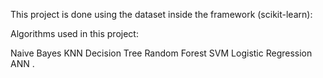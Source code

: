 This project is done using the dataset inside the framework (scikit-learn):

Algorithms used in this project:

Naive Bayes
KNN
Decision Tree
Random Forest
SVM
Logistic Regression
ANN
.
